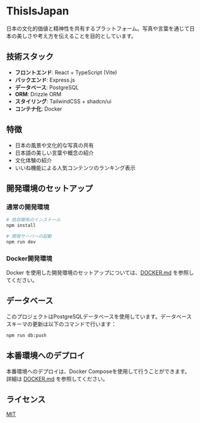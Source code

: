 # ThisIsJapan

日本の文化的価値と精神性を共有するプラットフォーム。写真や言葉を通じて日本の美しさや考え方を伝えることを目的としています。

## 技術スタック

- **フロントエンド**: React + TypeScript (Vite)
- **バックエンド**: Express.js
- **データベース**: PostgreSQL
- **ORM**: Drizzle ORM
- **スタイリング**: TailwindCSS + shadcn/ui
- **コンテナ化**: Docker

## 特徴

- 日本の風景や文化的な写真の共有
- 日本語の美しい言葉や概念の紹介
- 文化体験の紹介
- いいね機能による人気コンテンツのランキング表示

## 開発環境のセットアップ

### 通常の開発環境

```bash
# 依存関係のインストール
npm install

# 開発サーバーの起動
npm run dev
```

### Docker開発環境

Docker を使用した開発環境のセットアップについては、[DOCKER.md](DOCKER.md) を参照してください。

## データベース

このプロジェクトはPostgreSQLデータベースを使用しています。データベーススキーマの更新は以下のコマンドで行います：

```bash
npm run db:push
```

## 本番環境へのデプロイ

本番環境へのデプロイは、Docker Composeを使用して行うことができます。詳細は [DOCKER.md](DOCKER.md) を参照してください。

## ライセンス

[MIT](LICENSE)

